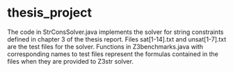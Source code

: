 # thesis_project
The code in StrConsSolver.java implements the solver for string constraints defined in chapter 3 of the thesis report.
Files sat[1-14].txt and unsat[1-7].txt are the test files for the solver. 
Functions in Z3benchmarks.java with corresponding names to test files represent the formulas contained in the files when they are provided to Z3str solver.
